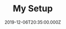 ---
title: "My Setup"
date: "2019-12-06T20:35:00.000Z"
layout: post
draft: true
path: "/posts/my-setup/"
category: "Tech"
tags:
  - "Productivity"
  - "Lifestyle"
  - "Tech"
description: "How I work, how I dev, how I keep productive."
---